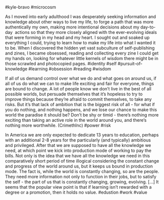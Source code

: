 #kyle-bravo
#microcosm

As I moved into early adulthood I was desperately seeking information and knowledge about other ways to live my life, to forge a path that was more authentically my own, making more intentional decisions about my day-to-day  actions so that they more closely aligned with the ever-evolving ideals that were forming in my head and my heart. I sought out and soaked up everything I could, trying to learn how to make my life into what I wanted it to be. When I discovered the hidden yet vast subculture of self-publishing and zines, I became obsessed, reading and collecting every zine I could get my hands on, looking for whatever little kernels of wisdom there might be in those scrawled and photocopied pages. 
#identity #self #pursuit-of-knowledge #learning #obsession #reading #wisdom

If all of us demand control over what we do and what goes on around us, if all of us do what we can to make life exciting and fair for everyone, things are bound to change. A lot of people know we don’t live in the best of all possible worlds, but persuade themselves that it’s hopeless to try to improve things because they’re afraid to commit themselves, to take any risks. But it’s that lack of ambition that is the biggest risk of all - for what if you do nothing, and nothing happens, and we lose our chance to make this world the paradise it should be? Don’t be shy or timid - there’s nothing more exciting than taking an active role in the world around you, and there’s nothing more worthwhile. (CrimethInc)
#power #risk

In America we are only expected to dedicate 13 years to education, perhaps with an additional 2-8 years for the particularly (and typically) ambitious and privileged. After that we are supposed to have all the knowledge we need, at which point we kick into production mode of working to pay the bills. Not only is the idea that we have all the knowledge we need in this comparatively short period of time illogical considering the constant change and progress of the world around us, but it keeps us bound in production mode. The fact is, while the world is constantly changing, so are the people. They need more information not only to function in their jobs, but to satisfy the self - the part of us that is constantly changing, growing, evolving. \[...\] It seems that the popular view point is that if learning isn’t rewarded with a degree or a promotion, then it holds no value.
#edustion #work #value 